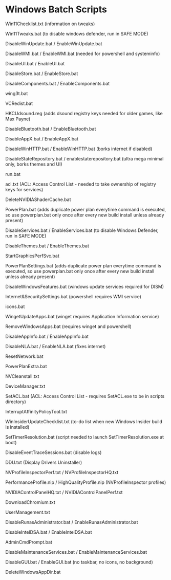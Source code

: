 # Windows Batch Scripts
Win11Checklist.txt (information on tweaks)

Win11Tweaks.bat (to disable windows defender, run in SAFE MODE)

DisableWinUpdate.bat / EnableWinUpdate.bat

DisableWMI.bat / EnableWMI.bat (needed for powershell and systeminfo)

DisableUI.bat / EnableUI.bat

DisableStore.bat / EnableStore.bat

DisableComponents.bat / EnableComponents.bat

wing3t.bat

VCRedist.bat

HKCUdsound.reg (adds dsound registry keys needed for older games, like Max Payne)

DisableBluetooth.bat / EnableBluetooth.bat

DisableAppX.bat / EnableAppX.bat

DisableWinHTTP.bat / EnableWinHTTP.bat (borks internet if disabled)

DisableStateRepository.bat / enablestaterepository.bat (ultra mega minimal only, borks themes and UI)

run.bat

acl.txt (ACL: Access Control List - needed to take ownership of registry keys for services)

DeleteNVIDIAShaderCache.bat

PowerPlan.bat (adds duplicate power plan everytime command is executed, so use powerplan.bat only once after every new build install unless already present)

DisableServices.bat / EnableServices.bat (to disable Windows Defender, run in SAFE MODE)

DisableThemes.bat / EnableThemes.bat

StartGraphicsPerfSvc.bat

PowerPlanSettings.bat (adds duplicate power plan everytime command is executed, so use powerplan.bat only once after every new build install unless already present)

DisableWindowsFeatures.bat (windows update services required for DISM)

Internet&SecuritySettings.bat (powershell requires WMI service)

icons.bat

WingetUpdateApps.bat (winget requires Application Information service)

RemoveWindowsApps.bat (requires winget and powershell)

DisableAppInfo.bat / EnableAppInfo.bat

DisableNLA.bat / EnableNLA.bat (fixes internet)

ResetNetwork.bat

PowerPlanExtra.bat

NVCleanstall.txt

DeviceManager.txt

SetACL.bat (ACL: Access Control List - requires SetACL.exe to be in scripts directory)

InterruptAffinityPolicyTool.txt

WinInsiderUpdateChecklist.txt (to-do list when new Windows Insider build is installed)

SetTimerResolution.bat (script needed to launch SetTimerResolution.exe at boot)

DisableEventTraceSessions.bat (disable logs)

DDU.txt (Display Drivers Uninstaller)

NVProfileInspectorPerf.txt / NVProfileInspectorHQ.txt

PerformanceProfile.nip / HighQualityProfile.nip (NVProfileInspector profiles)

NVIDIAControlPanelHQ.txt / NVIDIAControlPanelPerf.txt

DownloadChromium.txt

UserManagement.txt

DisableRunasAdministrator.bat / EnableRunasAdministrator.bat

DisableIntelDSA.bat / EnableIntelDSA.bat

AdminCmdPrompt.bat

DisableMaintenanceServices.bat / EnableMaintenanceServices.bat

DisableGUI.bat / EnableGUI.bat (no taskbar, no icons, no background)

DeleteWindowsAppDir.bat
